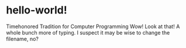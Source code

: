 # hello-world!
Timehonored Tradition for Computer Programming
Wow! Look at that! A whole bunch more of typing. I suspect it may be wise to change the filename, no?
